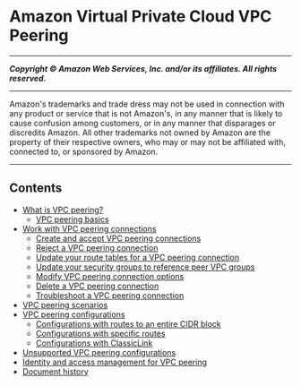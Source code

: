 # Amazon Virtual Private Cloud VPC Peering

-----
*****Copyright &copy; Amazon Web Services, Inc. and/or its affiliates. All rights reserved.*****

-----
Amazon's trademarks and trade dress may not be used in 
     connection with any product or service that is not Amazon's, 
     in any manner that is likely to cause confusion among customers, 
     or in any manner that disparages or discredits Amazon. All other 
     trademarks not owned by Amazon are the property of their respective
     owners, who may or may not be affiliated with, connected to, or 
     sponsored by Amazon.

-----
## Contents
+ [What is VPC peering?](what-is-vpc-peering.md)
   + [VPC peering basics](vpc-peering-basics.md)
+ [Work with VPC peering connections](working-with-vpc-peering.md)
   + [Create and accept VPC peering connections](create-vpc-peering-connection.md)
   + [Reject a VPC peering connection](reject-vpc-peering-connection.md)
   + [Update your route tables for a VPC peering connection](vpc-peering-routing.md)
   + [Update your security groups to reference peer VPC groups](vpc-peering-security-groups.md)
   + [Modify VPC peering connection options](modify-peering-connections.md)
   + [Delete a VPC peering connection](delete-vpc-peering-connection.md)
   + [Troubleshoot a VPC peering connection](troubleshoot-vpc-peering-connections.md)
+ [VPC peering scenarios](peering-scenarios.md)
+ [VPC peering configurations](peering-configurations.md)
   + [Configurations with routes to an entire CIDR block](peering-configurations-full-access.md)
   + [Configurations with specific routes](peering-configurations-partial-access.md)
   + [Configurations with ClassicLink](peering-configurations-classiclink.md)
+ [Unsupported VPC peering configurations](invalid-peering-configurations.md)
+ [Identity and access management for VPC peering](security-iam.md)
+ [Document history](WhatsNew.md)